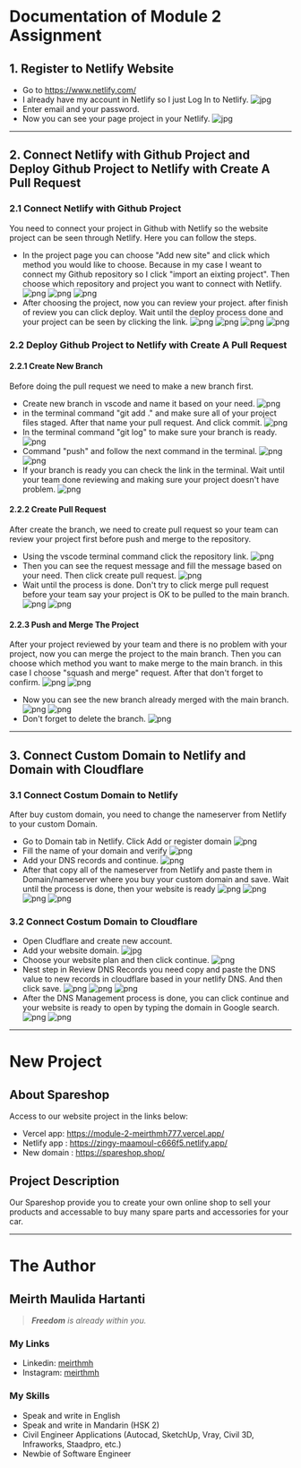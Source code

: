 # Documentation of Module 2 Assignment
## 1. Register to Netlify Website
- Go to https://www.netlify.com/
- I already have my account in Netlify so I just Log In to Netlify.
![jpg](/Module%202%20Documentation/1.2.png)
- Enter email and your password.
- Now you can see your page project in your Netlify.
![jpg](/Module%202%20Documentation/1.3.png)

------------------------------------------------

## 2. Connect Netlify with Github Project and Deploy Github Project to Netlify with Create A Pull Request
### 2.1 Connect Netlify with Github Project
You need to connect your project in Github with Netlify so the website project can be seen through Netlify. Here you can follow the steps.
- In the project page you can choose "Add new site" and click which method you would like to choose. Because in my case I weant to connect my Github repository so I click "import an eixting project". Then choose which repository and project you want to connect with Netlify.
![png](/Module%202%20Documentation/2.1.1.png)
![png](/Module%202%20Documentation/2.1.2.png)
![png](/Module%202%20Documentation/2.1.3.png)
- After choosing the project, now you can review your project. after finish of review you can click deploy. Wait until the deploy process done and your project can be seen by clicking the link.
![png](/Module%202%20Documentation/2.1.4.png)
![png](/Module%202%20Documentation/2.1.5.png)
![png](/Module%202%20Documentation/2.1.6.png)
![png](/Module%202%20Documentation/2.1.7.png)

### 2.2 Deploy Github Project to Netlify with Create A Pull Request
#### 2.2.1 Create New Branch
Before doing the pull request we need to make a new branch first.
- Create new branch in vscode and name it based on your need.
![png](/Module%202%20Documentation/2.2.1.png)
- in the terminal command "git add ." and make sure all of your project files staged. After that name your pull request. And click commit.
![png](/Module%202%20Documentation/2.2.2.png)
- In the terminal command "git log" to make sure your branch is ready.
![png](/Module%202%20Documentation/2.2.3.png) 
- Command "push" and follow the next command in the terminal.
![png](/Module%202%20Documentation/2.2.4.png)
![png](/Module%202%20Documentation/2.2.5.png)
- If your branch is ready you can check the link in the terminal. Wait until your team done reviewing and making sure your project doesn't have problem.
![png](/Module%202%20Documentation/2.2.6.png)

#### 2.2.2 Create Pull Request
After create the branch, we need to create pull request so your team can review your project first before push and merge to the repository.
- Using the vscode terminal command click the repository link.
![png](/Module%202%20Documentation/2.2.6.png)
- Then you can see the request message and fill the message based on your need. Then click create pull request.
![png](/Module%202%20Documentation/2.2.7.png)
- Wait until the process is done. Don't try to click merge pull request before your team say your project is OK to be pulled to the main branch.
![png](/Module%202%20Documentation/2.2.8.png) 
![png](/Module%202%20Documentation/2.2.9.0.png)

#### 2.2.3 Push and Merge The Project
After your project reviewed by your team and there is no problem with your project, now you can merge the project to the main branch. Then you can choose which method you want to make merge to the main branch. in this case I choose "squash and merge" request. After that don't forget to confirm.
![png](/Module%202%20Documentation/2.2.9.png)
![png](/Module%202%20Documentation/2.2.10.png)
- Now you can see the new branch already merged with the main branch.
![png](/Module%202%20Documentation/2.2.11.png)
![png](/Module%202%20Documentation/2.2.12.png)
- Don't forget to delete the branch.
![png](/Module%202%20Documentation/2.2.13.png)

-----------------------------------------------

## 3. Connect Custom Domain to Netlify and Domain with Cloudflare
### 3.1 Connect Costum Domain to Netlify
After buy custom domain, you need to change the nameserver from Netlify to your custom Domain.
- Go to Domain tab in Netlify. Click Add or register domain
![png](/Module%202%20Documentation/3.0.1.png)
- Fill the name of your domain and verify
![png](/Module%202%20Documentation/3.0.2.png)
- Add your DNS records and continue.
![png](/Module%202%20Documentation/3.0.3.png)
- After that copy all of the nameserver from Netlify and paste them in Domain/nameserver where you buy your custom domain and save. Wait until the process is done, then your website is ready
![png](/Module%202%20Documentation/3.0.4.png)
![png](/Module%202%20Documentation/3.0.5.png)
![png](/Module%202%20Documentation/3.0.6.png)
![png](/Module%202%20Documentation/3.4.1.png)

### 3.2 Connect Costum Domain to Cloudflare
- Open Cludflare and create new account.
- Add your website domain.
![jpg](/Module%202%20Documentation/3.1.png)
- Choose your website plan and then click continue.
![png](/Module%202%20Documentation/3.2.png)
- Nest step in Review DNS Records you need copy and paste the DNS value to new records in cloudflare based in your netlify DNS. And then click save.
![png](/Module%202%20Documentation/3.3.0.png)
![png](/Module%202%20Documentation/3.3.1.png)
![png](/Module%202%20Documentation/3.3.2.png)
- After the DNS Management process is done, you can click continue and your website is ready to open by typing the domain in Google search.
![png](/Module%202%20Documentation/3.4.0.png)
![png](/Module%202%20Documentation/3.4.1.png)

---------------------------------------------

# New Project
## About Spareshop
Access to our website project in the links below:
- Vercel app: https://module-2-meirthmh777.vercel.app/
- Netlify app : https://zingy-maamoul-c666f5.netlify.app/
- New domain : https://spareshop.shop/

## Project Description
Our Spareshop provide you to create your own online shop to sell your products and accessable to buy many spare parts and accessories for your car.

-----------------------------------------------

# The Author
## Meirth Maulida Hartanti
> _**Freedom** is already within you._

### My Links
- Linkedin: [meirthmh](https://www.linkedin.com/in/meirth-maulida-hartanti-241a1b183/)
- Instagram: [meirthmh](https://instagram.com/meirthmh/)

### My Skills
- Speak and write in English
- Speak and write in Mandarin (HSK 2)
- Civil Engineer Applications (Autocad, SketchUp, Vray, Civil 3D, Infraworks, Staadpro, etc.)
- Newbie of Software Engineer 